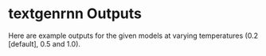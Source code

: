 # textgenrnn Outputs

Here are example outputs for the given models at varying temperatures (0.2 [default], 0.5 and 1.0).